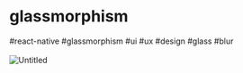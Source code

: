 # glassmorphism
#react-native #glassmorphism #ui #ux #design #glass #blur
<br><br>
![Untitled](https://user-images.githubusercontent.com/116552870/232771390-862024b0-1dff-4147-a746-57e724effe78.jpg)

